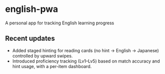 # english-pwa
A personal app for tracking English learning progress

## Recent updates

- Added staged hinting for reading cards (no hint → English → Japanese) controlled by upward swipes.
- Introduced proficiency tracking (Lv1–Lv5) based on match accuracy and hint usage, with a per-item dashboard.
